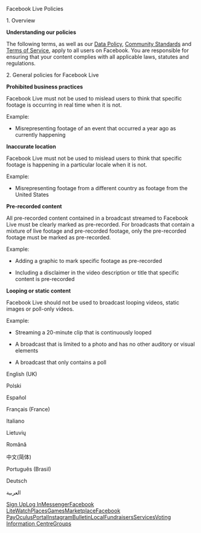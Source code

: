 Facebook Live Policies

1\. Overview

**Understanding our policies**

The following terms, as well as our [Data Policy](https://www.facebook.com/about/privacy/), [Community Standards](https://www.facebook.com/communitystandards/) and [Terms of Service](https://www.facebook.com/legal/terms), apply to all users on Facebook. You are responsible for ensuring that your content complies with all applicable laws, statutes and regulations.

2\. General policies for Facebook Live

**Prohibited business practices**

Facebook Live must not be used to mislead users to think that specific footage is occurring in real time when it is not.

Example:

*   Misrepresenting footage of an event that occurred a year ago as currently happening

**Inaccurate location**

Facebook Live must not be used to mislead users to think that specific footage is happening in a particular locale when it is not.

Example:

*   Misrepresenting footage from a different country as footage from the United States

**Pre-recorded content**

All pre-recorded content contained in a broadcast streamed to Facebook Live must be clearly marked as pre-recorded. For broadcasts that contain a mixture of live footage and pre-recorded footage, only the pre-recorded footage must be marked as pre-recorded.

Example:

*   Adding a graphic to mark specific footage as pre-recorded

*   Including a disclaimer in the video description or title that specific content is pre-recorded

**Looping or static content**

Facebook Live should not be used to broadcast looping videos, static images or poll-only videos.

Example:

*   Streaming a 20-minute clip that is continuously looped

*   A broadcast that is limited to a photo and has no other auditory or visual elements

*   A broadcast that only contains a poll

English (UK)

Polski

Español

Français (France)

Italiano

Lietuvių

Română

中文(简体)

Português (Brasil)

Deutsch

العربية

[Sign Up](https://www.facebook.com/reg/)[Log In](https://www.facebook.com/login/)[Messenger](https://l.facebook.com/l.php?u=https%3A%2F%2Fmessenger.com%2F&h=AT2gsnjXt6qYBmcGpY303Izffcm5NAr1tIQ0Qqz9ooY6RVo9xPVJSxoixdxa1Ttqs4XNpPRPmMS70yTsx8RzLI4Llb5BDSGu61pcvdfwSc70po4oDE4EWouov8lsMg_nk3jo1Qo9NoqMekJlr-nopDUgLVejFBXny5mzKQ)[Facebook Lite](https://www.facebook.com/lite/)[Watch](https://en-gb.facebook.com/watch/)[Places](https://www.facebook.com/places/)[Games](https://www.facebook.com/games/)[Marketplace](https://www.facebook.com/marketplace/)[Facebook Pay](https://pay.facebook.com/)[Oculus](https://l.facebook.com/l.php?u=https%3A%2F%2Fwww.oculus.com%2F&h=AT2gsnjXt6qYBmcGpY303Izffcm5NAr1tIQ0Qqz9ooY6RVo9xPVJSxoixdxa1Ttqs4XNpPRPmMS70yTsx8RzLI4Llb5BDSGu61pcvdfwSc70po4oDE4EWouov8lsMg_nk3jo1Qo9NoqMekJlr-nopDUgLVejFBXny5mzKQ)[Portal](https://portal.facebook.com/)[Instagram](https://l.facebook.com/l.php?u=https%3A%2F%2Fwww.instagram.com%2F&h=AT2gsnjXt6qYBmcGpY303Izffcm5NAr1tIQ0Qqz9ooY6RVo9xPVJSxoixdxa1Ttqs4XNpPRPmMS70yTsx8RzLI4Llb5BDSGu61pcvdfwSc70po4oDE4EWouov8lsMg_nk3jo1Qo9NoqMekJlr-nopDUgLVejFBXny5mzKQ)[Bulletin](https://www.bulletin.com/)[Local](https://www.facebook.com/local/lists/245019872666104/)[Fundraisers](https://www.facebook.com/fundraisers/)[Services](https://www.facebook.com/biz/directory/)[Voting Information Centre](https://www.facebook.com/votinginformationcenter/?entry_point=c2l0ZQ%3D%3D)[Groups](https://www.facebook.com/groups/explore/)